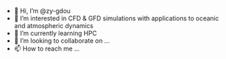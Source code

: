 - 👋 Hi, I’m @zy-gdou
- 👀 I’m interested in CFD & GFD simulations with applications to oceanic and atmospheric dynamics 
- 🌱 I’m currently learning HPC 
- 💞️ I’m looking to collaborate on ...
- 📫 How to reach me ...

<!---
zy-gdou/zy-gdou is a ✨ special ✨ repository because its `README.md` (this file) appears on your GitHub profile.
You can click the Preview link to take a look at your changes.
--->
